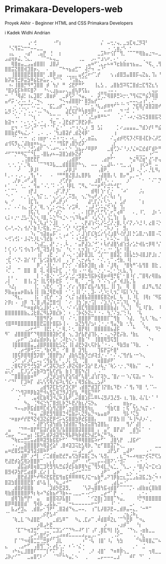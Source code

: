 # Primakara-Developers-web
Proyek Akhir - Beginner HTML and CSS Primakara Developers


i Kadek Widhi Andrian




⠀⠀⠀⠀⠀⠀⠀⢠⠂⢚⠀⠀⠀⠀⠀⠐⠋⡆⠀⠀⠀⠀⠀⠀⠀⠀⠀⠀⠀⠀⡌⠀⠤⢒⡐⢤⡀⣀⣲⣏⢶⣈⡻⢽⠃⠀⠀⠀⠀⠀⠘⢌⢻⣭⣑⠒⠒⠤⠤⣀⣀⠀⠀⠀⠀⠀⠀⠀⠀⠀⠀⠀⠀⠀⠀⠀⠀⠀⠀⠀⠀⠠⠀⢂⣶⡐⠣⠀⠂⠀⠀⠀⠀⠀⠀⠀⠀
⠀⢠⣄⠀⠀⠀⠠⣴⠃⠀⢀⣤⡟⠀⢘⠀⠀⡆⠀⠀⠀⠀⠀⠀⠀⠀⠀⠀⠀⣀⣩⠷⠖⢪⡏⠉⢻⡀⠈⠉⠉⠛⢿⣷⣤⣐⠲⠤⣀⣠⣴⢶⡶⣬⡀⢑⣄⡀⠀⠀⠈⠉⠒⠦⢤⣀⠀⠀⠀⠀⠀⠀⢀⣀⠀⠀⡠⠄⠒⣰⢢⠖⡀⠄⠂⠀⢀⠀⠀⠀⠀⠀⢀⠀⠀⠀⠀
⠀⠀⢿⣿⣶⣤⣀⣠⣤⣾⣿⣿⡇⠀⣸⣿⡼⠀⠀⠀⠀⠀⠀⠀⠀⢀⣤⠶⠋⢁⣄⡤⠦⠶⠹⣖⣷⣷⣶⢲⣦⣤⣀⠀⠙⢯⡀⢀⢻⣿⣿⣭⣝⣿⣿⢾⣹⣿⡶⢄⠀⠀⠄⠀⡀⠀⠉⠓⠲⣦⣴⣋⠉⠀⢼⡚⠲⠀⠤⠘⠁⠀⠀⠀⠀⠀⠀⠀⠀⠀⠀⠀⠀⠀⠀⠈⠀
⠀⠀⢸⣿⣿⣿⣿⣟⣿⣿⣿⣿⠃⢀⣿⡿⢠⣤⠀⢀⣀⣀⡀⣤⢞⡩⠖⠊⢁⡞⠀⠀⠀⢢⢠⣾⣿⣻⣤⣿⣿⡯⢤⣝⣦⡀⢹⡄⠘⣷⡽⣭⢻⣚⡿⣭⣳⠿⣮⣗⡶⣥⡤⢀⠙⠉⠑⠀⠀⠘⢩⣷⣌⡉⠉⠀⠀⠀⠀⠀⠀⠀⠀⠀⠀⠀⠀⠀⠀⠀⠀⠀⠀⠀⠂⠀⠀
⠀⠰⠄⢸⣿⣿⡛⠻⠛⣹⣿⣿⠀⡾⠀⢳⡜⠀⠛⠀⣪⣟⠟⠛⠋⠀⠀⠀⢸⣄⣣⢀⠀⣠⣿⣷⣻⠽⢯⣉⣿⣾⣒⣏⢻⣝⣆⢣⠀⠘⣿⡵⣯⡯⠷⠿⠯⣿⠝⠀⠀⠘⠢⢄⣰⣦⣤⡤⢄⣀⣾⢧⡿⢫⣧⡄⠀⠀⢀⣀⣀⠠⠤⠠⠀⠀⠀⠀⠀⠀⠀⠀⠀⠀⡀⢤⡤
⠒⠀⠁⠘⢿⣼⡃⢰⣄⣹⣿⡋⢀⣿⣶⡾⠁⠀⣀⡾⢫⠝⠈⠲⣤⡀⠀⠄⠀⡽⢉⡙⢿⣿⡿⣛⠵⡒⢂⠙⢻⢮⣍⠛⣮⡹⢿⣿⠀⣤⠞⡭⠐⡠⠡⠄⠰⢀⠉⠲⢄⠀⠀⠀⠀⠀⠙⠢⢤⣼⣿⣿⡗⠂⣿⣻⣦⡞⠉⠁⠀⠀⠀⢀⡀⢀⠀⣀⠤⠤⢄⣠⢰⠃⡀⠌⠁
⠀⠀⢀⠂⢈⢋⡉⡉⠡⠌⣉⢀⠀⠈⣯⣁⣠⡾⠉⡀⢠⠠⢌⡀⡀⠉⠁⣂⠘⢧⣠⡾⠿⠻⠋⠉⠈⠁⢈⠀⡙⣯⢿⡜⣽⣿⣽⣿⠞⣥⡻⢐⠡⢀⠂⡈⠠⠠⠐⠠⠄⠙⢦⡀⠀⠀⠀⠀⣼⣏⢯⡏⠛⢳⡿⣻⡟⠃⠄⠀⠒⠚⠃⠀⢀⠙⠈⠭⠀⠄⠈⠀⠁⠀⠀⠀⠀
⠀⠀⠀⠡⠄⠀⠁⠈⠑⡆⠈⠀⠀⠀⢉⠉⣈⠁⡀⠈⠀⠁⠀⡆⠁⠈⢠⣃⡶⠿⠛⠓⠉⠀⠀⠀⡐⠈⠠⠴⡐⢬⣳⢭⣻⣿⣿⣯⢝⣷⣽⠲⠐⠀⠂⠄⢂⠐⣈⠠⠐⢀⠀⠹⣖⠀⠄⣸⣟⣮⡟⢉⡿⣟⡵⡿⠄⠀⠀⠀⠀⠀⠀⠀⠀⠀⠀⠀⠀⠀⠀⠀⠀⠀⠀⠀⠀
⠀⠀⣖⠲⠀⠂⠩⠔⢡⠚⠁⠩⠙⠈⠈⠃⣌⠐⠈⠀⠠⠒⠰⡐⢄⡰⠀⣻⠀⣣⡅⠀⠀⠀⠀⡁⠔⣠⣤⣤⣤⣀⠙⣾⡱⡞⠇⠛⣮⣿⣿⣷⣞⠻⢦⣌⡠⠐⠀⢀⠠⠀⡀⠄⠈⢳⣰⣿⣽⡞⢀⣾⣝⢾⡿⠁⠀⠀⠀⠀⠀⠀⠀⢰⠀⠀⠀⠀⠀⠀⠀⠀⠀⠀⠀⠀⠀
⠀⠀⠈⠁⠐⠂⠒⠀⢠⡂⢰⣶⡶⠂⠄⠬⠰⠐⡂⠄⠠⢆⡀⠘⡠⢀⣶⣭⣄⠀⠀⠀⠀⠌⣀⣴⡾⢟⢯⡹⢜⠯⣿⢼⣏⡷⢌⡼⣋⣴⢺⢯⡻⣄⡈⣼⣷⣶⠶⠦⣄⣁⠀⡈⠈⠘⢻⣯⡟⢠⣿⡳⣞⡽⠁⠀⠀⠀⠀⠀⠀⠀⢀⡎⠀⠀⠀⠀⠀⠀⠀⠀⠀⠀⠀⠀⠀
⠀⠀⠀⠀⠑⠈⠂⢈⢚⣡⣾⠏⠀⠑⠠⠴⠒⠄⠄⠂⠑⠀⣱⣦⡤⠜⠿⡿⠟⠀⠀⠀⣀⣾⢋⡱⠌⠘⡰⡘⣌⠶⣍⣞⣾⠏⣾⠗⠛⠚⠋⠉⡙⠛⠻⣍⠉⠙⣇⣀⠠⣿⣧⡴⠦⠤⣽⣿⣱⣾⡷⣝⡾⠁⠀⠀⠀⠀⠀⠀⠀⠀⡜⠀⠀⠀⠀⠀⠀⠀⣀⣀⣀⠀⠰⠊⠉
⠀⠀⠀⠀⠀⢀⢨⣿⣟⣟⡏⠀⠀⠀⠀⠀⠀⠀⠀⢀⣠⣾⡿⠋⠀⠀⠀⠀⠀⠀⢀⣴⡟⠋⠁⠀⠀⠀⠀⠓⣬⠻⣜⣶⠃⣜⠡⡟⢤⠀⢂⠐⡀⢁⠂⡈⢷⡀⠀⠈⠉⠙⠻⠽⣧⣀⣀⣾⣿⣿⣿⡟⠓⢢⡀⠀⠤⠤⠀⢄⣀⣼⠧⠄⠂⢒⣀⢀⡌⠀⠀⢰⢎⠵⢛⠀⠤
⠀⠀⠀⠀⠜⠀⠀⢀⡿⣸⠇⠀⠀⠀⠀⠀⠀⠀⢀⡼⡿⣸⠃⠀⠀⠀⠀⠀⠀⢠⣿⠟⡀⠀⠀⠀⠀⠀⠀⣸⠇⠠⡘⢀⠄⡘⣇⠻⡄⠇⡀⠄⠠⢀⠄⡀⢀⢻⡄⠃⠄⠀⠀⠠⠀⠘⠛⠛⣿⣜⣿⣸⣄⣿⡿⣧⠀⠀⠠⣼⣿⣿⡄⢇⠀⣿⡤⠛⣀⡀⠤⠘⠀⠀⠀⠀⠀
⠀⠀⢀⡜⡶⢀⠴⠋⣠⢿⠀⠀⠀⠀⠀⠀⠀⡰⢋⡞⡶⠁⠀⠀⠀⠀⠀⠀⣰⣿⢃⡘⠄⠠⠀⠀⠀⠀⡰⠁⠀⠀⠁⠂⠀⠁⠌⠁⡙⠆⠁⠀⠐⠀⢂⡀⠠⠀⢻⣤⠈⠠⢁⠈⠅⠐⢈⡄⠸⡿⣇⠀⢉⠻⣄⠈⠒⠒⡶⠛⡕⣚⢓⠚⣏⠁⠀⠀⠀⠀⠀⠀⠀⠀⠀⠀⠀
⠂⠁⠉⠡⠀⠀⠀⢰⡟⣸⠀⠀⠀⠀⠀⢀⡼⢁⡟⡸⠁⠀⠀⠀⠀⠀⠀⣾⢿⡇⢱⠂⡎⡐⠀⠀⠈⠴⠁⠀⠀⠀⡨⡄⠀⠀⠀⠀⠀⠈⠂⠁⠀⠀⠄⡀⢂⠡⡀⢳⡍⢐⡀⠂⢄⡡⢂⡠⢁⠭⣻⡄⠀⢢⡈⠳⢤⠞⡠⢃⡔⠌⢧⡆⠘⡄⠀⠀⠀⠀⠀⠀⠀⠀⠀⠀⠀
⢦⠀⠊⠀⠀⠀⠀⢸⣏⢹⡄⠀⠀⠀⢠⠞⣠⡟⡰⠃⠀⠀⢈⠀⠀⠀⣼⢃⡏⡌⠆⠣⢑⡀⢠⠀⣡⡞⠀⠀⠀⠀⠁⡆⠀⠀⠀⠀⠀⡀⡈⠀⠄⠌⢰⣄⠠⡏⡰⠈⢿⡀⢢⢁⡂⠔⠦⣅⠈⡔⣩⠿⡀⠀⠐⢠⡼⢘⡡⠥⣌⠫⠘⣧⠀⢹⡄⠀⠀⠀⠀⠀⠀⠀⠀⠀⠀
⠀⠀⠀⠀⠀⠀⠀⢸⢯⡌⢇⠀⠀⢠⠋⠐⡼⡑⠀⠀⠀⠠⠀⡀⠄⢸⣏⡟⡔⢃⡋⢣⢁⠖⡉⢴⠿⠁⠀⠀⠄⡀⠸⢁⠀⠀⣸⠆⠡⢆⡅⠆⡐⠂⣘⣣⠌⢧⡑⢆⠸⣿⡀⠥⣑⠙⠲⣈⠢⠐⢢⠹⢷⣤⠾⠁⠰⣡⠣⡘⡄⢪⣁⢹⡆⠀⣧⠀⠀⠀⠀⠀⠀⠀⠀⠀⠀
⠀⠀⠀⠀⠀⠀⠀⠈⡇⠳⣈⢧⣰⠃⡑⣸⡇⠀⡀⢀⠈⠀⠄⠀⢄⡟⣼⢱⠪⢅⡜⠥⣊⡜⡐⣿⡀⢇⠎⡝⡠⠱⣘⠸⡀⣔⣿⠨⡑⢎⠤⢃⠤⡑⡄⢺⡜⠌⣷⠸⡐⢯⣷⡀⠬⢉⡂⠐⢡⠃⠘⢜⣩⢿⡚⠀⠢⠔⠃⡀⢉⠧⡰⠈⡅⠀⣻⡄⠀⠀⠀⠀⠀⠀⠀⠀⠀
⠀⠀⠀⠀⠀⠀⠀⠀⠱⡄⠉⢲⣽⣶⣤⡯⠁⠄⢀⣠⠐⡁⢀⠅⣸⢱⡏⣎⢷⣊⡔⢣⢜⣰⣿⠣⢜⡞⣸⡇⡓⣡⣿⡐⢢⣿⣿⠠⢍⠢⢚⢡⢚⡅⠂⣸⢬⢓⡸⣇⠢⢹⣞⣷⠀⠂⠑⠈⡀⠀⠂⠰⣘⣚⣯⠐⠀⠩⠀⠄⡈⠆⠥⡑⠤⠀⢸⣧⠀⠀⠀⠀⠀⠀⠀⠀⠀
⠀⠀⠀⠀⠀⠀⠀⠀⠀⠘⢢⣼⣁⡀⣼⠃⡐⠠⢀⠧⢀⠀⠂⣤⡟⣼⣱⡈⠚⠁⠆⢧⡞⣼⣿⢣⣾⢱⣺⡔⣡⡓⢾⣧⢒⡿⢿⠘⡌⡃⢎⠰⡡⠘⡅⢺⢦⢹⠔⢻⡈⢽⣻⡼⡇⢲⡌⠀⠘⢆⠐⠀⢆⡲⣹⡆⠐⡨⢁⠂⠄⠐⠂⢈⣧⠂⠸⣿⡀⠀⠀⠀⠀⠀⠀⠀⠀
⠀⢘⠀⠀⠀⠀⠀⠀⠀⠀⢰⡏⠀⢠⣟⠀⡁⠀⡜⠠⢄⠐⢈⣾⡗⣿⣹⣇⠀⢉⡎⠉⠁⣿⣿⣽⡁⢸⣿⣧⣓⡳⢼⣿⣸⡟⣸⡆⡈⠐⣏⠐⠡⡙⠄⣽⡎⠘⡏⠈⣧⢊⣽⣷⢻⡰⡇⠀⢠⠈⡖⠈⢄⡒⡴⢧⠐⠀⠂⠌⡀⢂⠉⠠⢚⣷⡀⠸⡇⠀⠀⠀⠀⠀⠀⠀⠀
⢈⢨⠀⠀⠀⠀⠀⠀⠀⠀⡿⢁⠐⣸⣇⠂⡀⠀⡏⡑⡊⠀⠌⣾⣯⡷⣹⣿⡆⢠⣷⠀⠌⣸⢿⡄⠀⠘⣿⢷⠛⠡⣧⢻⣿⠀⣿⣗⢀⠰⡉⢀⠀⠉⠀⣿⣿⠀⣿⠀⢽⡀⢾⣿⢭⡗⣏⠀⡀⠂⢺⡆⠠⠐⠂⢾⡄⠉⡐⢀⠂⠤⡁⠂⢑⢆⣧⡀⢳⠀⠀⠀⠀⠀⠀⠀⠀
⠀⡄⡄⠀⠀⠀⠀⠀⠀⠀⡇⢈⠐⣿⢌⠂⠐⡩⠔⣡⢁⣊⠐⣻⣿⣓⢻⣯⡷⢮⣿⡶⠾⢿⡛⣯⠁⠂⣿⠸⡎⢀⠉⣿⢿⡔⢿⣿⣦⡠⡇⠀⠈⠀⠀⣿⢸⡄⣹⠂⢸⣇⢫⢿⡧⣟⡯⠀⢁⠈⠁⢿⡀⠁⢀⠒⣧⠀⠱⠈⠌⢢⢉⡴⠈⢾⣸⣧⡈⣧⠀⠀⠀⠀⠀⠀⠀
⠀⠱⣜⡄⠀⠀⠀⠀⠀⢸⡁⠀⢢⣟⢎⠀⠐⣹⠐⢀⠎⡔⢠⢻⣿⡍⣞⣧⠜⣧⢻⣇⡀⢸⡇⢹⡄⠀⢿⠀⣿⠀⠀⣾⣸⠻⣄⢻⣜⡻⣷⣤⣥⣤⡶⣿⣦⣧⢸⡇⢸⣷⣘⢿⣟⢶⣿⠀⠂⠁⢂⢸⡇⢁⠂⡀⣹⠄⠠⢃⠱⡂⢇⢲⡉⠸⣯⡇⠱⡘⣆⠀⠀⠀⠀⠀⠀
⠀⠀⠈⠻⣆⡀⠀⠀⠀⢸⡅⠈⢰⣏⡞⠀⠂⣱⠀⠊⢆⡍⢰⣼⣿⣧⣽⣿⣿⣿⣯⣿⣝⡶⣇⠀⢧⠀⢸⡀⠸⣇⠀⢸⢿⡆⠈⠻⣯⡕⡿⡆⠠⠀⢰⡿⠀⢹⡈⣿⢠⢿⣬⣛⣿⢚⡇⠀⠁⠔⠀⢸⣳⢈⡶⡐⢩⡇⠀⠌⣱⡘⡌⢆⠭⢡⠹⣇⠀⠙⣼⡀⠀⠀⠀⠀⠀
⠀⠀⠀⠀⠀⠉⠓⠶⣶⡾⢷⣡⣸⡷⡃⠄⢂⠱⡀⠐⠌⠰⢡⣿⣏⢻⣿⣿⣿⣿⣿⣿⣿⣷⣼⡆⠈⢣⡈⡇⠀⠙⣆⠸⡏⣷⡀⠀⠸⣿⣿⣿⣿⣿⣿⣷⣄⣨⣗⣿⣌⠻⣧⡽⣿⣎⡷⢈⠀⠆⢀⢈⡷⢮⡳⣝⣂⠃⠐⠠⠀⢳⡈⠌⣲⡈⢑⠸⡄⠀⠈⢧⠀⠀⠀⠀⠀
⠀⠀⠀⠀⠀⠀⠀⠀⠀⠈⣿⣿⠻⡟⡵⠀⠀⠸⡇⠀⠌⠐⡀⣿⣿⣿⡿⠉⣿⣿⣿⣿⡏⠉⢻⣷⠀⠀⠱⣼⡀⠀⠘⣆⢇⠈⢷⣄⠐⢺⣿⠿⠿⣿⣿⣿⣿⣿⣿⣿⣟⣭⣿⡗⣿⣯⡧⢸⠠⠀⠀⣲⣝⣳⢻⡜⣢⠆⢈⠐⢀⠂⢻⣤⡙⣷⠀⢂⢳⡀⠀⠈⢆⠀⠀⠀⠀
⠀⠀⠀⠀⠀⠀⢀⡠⠖⠚⠉⠀⢸⣟⡃⡄⢁⠂⢿⡀⠅⢂⠀⣿⡟⢿⡇⠀⣿⣿⣿⣿⣿⣦⣼⡯⠀⠀⠀⠀⠓⠀⠀⠈⠻⡄⠀⠹⡓⠻⠁⠀⣼⣿⣿⣿⣿⠋⠙⢿⣿⣿⣿⣿⣽⡷⡋⣾⠀⢢⡀⣹⡞⣧⡟⣼⢹⡧⡀⠂⠠⣀⠢⡽⣟⡬⣷⡀⠘⣷⣆⠀⠀⠀⠀⠀⠀
⠀⠀⠀⢀⡤⠖⠉⢀⣢⣴⣬⣾⡶⡷⡄⣧⠂⢈⠼⣗⠢⡐⠄⣿⣷⠈⠃⠀⢸⣿⣿⢿⣻⢯⣻⡇⠀⠀⠀⠀⠀⠀⠀⠀⠀⠑⠆⠀⠀⠀⠀⢸⣿⣿⣿⣿⣿⣤⣀⣼⣿⡿⣿⣿⣿⣗⣣⣝⡁⢸⡇⣼⣟⡳⣽⢆⢯⡗⣧⠈⠐⠠⢀⠀⠻⣷⣻⣶⠈⠹⣷⡀⠀⠠⠀⠀⠀
⠀⠀⠀⠁⢀⡴⢚⡿⢛⡩⠭⢁⠘⣷⢎⠿⣈⠀⠊⣿⠀⣿⠀⣹⢻⣇⠀⠀⠀⢹⣯⡟⣭⠗⣿⠃⠀⠀⠀⠀⠀⠀⠀⠀⠀⠀⠀⠀⠀⠀⠀⢸⣿⢯⡿⣿⢿⣿⣻⡽⣿⠃⢘⣿⣿⡟⣳⡜⠀⣼⣷⢧⣛⣷⡹⣚⡾⢽⣺⡐⠠⠁⠂⠌⠠⡈⢻⡞⣧⠐⠒⠱⢄⠀⠀⠀⠀
⠀⠀⢀⠕⠉⢠⠎⡰⢏⣀⠤⡄⢊⢻⣮⢻⡄⠃⡀⡸⡅⢘⣇⠈⢉⣿⠀⠀⠀⢶⣿⣿⡾⠟⠁⠀⠀⠀⠀⠀⠀⠀⠀⠀⠀⠀⠀⠀⠀⠀⠀⡐⣿⢯⡝⡯⢛⢚⣳⣽⠃⠴⢋⣽⢯⡹⣖⡫⢠⡿⣝⢮⣿⠖⣹⣵⠃⣟⡰⢧⡐⠈⢷⡡⠐⡐⢀⠙⢿⣷⡌⠁⠀⠤⡀⠃⠀
⣬⢅⠎⠀⣀⣏⡸⣡⢋⣬⣷⠽⣳⢛⣧⢏⡞⣧⠀⣷⢸⠈⣿⣯⠳⣜⡇⠀⡀⠠⠈⠁⠀⠀⠀⠀⠀⠀⠀⠀⠀⠀⠀⠀⠀⠀⠀⠀⠀⠀⠀⠉⣿⣿⣿⣶⣷⠶⠛⠁⠀⢀⡼⣙⡾⣱⢾⢣⡟⣵⢫⣾⠋⢧⣿⢃⣼⢱⡏⢽⡳⣀⠈⣿⡔⠐⠂⠱⡌⢯⣽⡄⠒⠀⠱⠄⠀
⠁⠊⠙⠃⠀⡏⣹⠷⡏⠀⣼⢥⢣⢫⢿⡜⣮⠽⣆⢻⣎⠄⡌⢿⣻⣮⣷⣄⣀⣢⡼⠃⠀⠀⠀⠀⠀⠀⠀⠀⠀⠀⠀⠀⠀⠀⠀⠀⠀⠀⠀⢀⠀⠀⠈⠁⠀⠀⠀⠀⣠⣾⢻⡽⣏⣗⢫⡞⣹⢎⡿⠃⢠⣾⣿⡛⣾⣹⡏⢸⡝⣿⣆⠹⣟⠆⠠⠁⢻⡄⠹⣿⠀⢃⠈⠡⠄
⠀⠀⠁⠈⠑⢻⡽⠿⡿⣷⣽⡛⠺⢦⣻⣍⢾⣙⡻⡼⣹⡞⣧⢀⠛⢿⣯⡙⠛⠋⠀⠀⠀⠀⠀⠀⠀⠀⠀⠀⠀⠀⠀⠀⠀⠀⠀⠀⠀⠀⠀⠀⠀⡈⠀⠁⠀⢀⣤⢾⣏⣷⢿⣹⠺⣌⠷⣸⣧⠟⢁⡬⣿⣿⣱⡯⠥⠿⠧⢬⣻⡼⣹⣜⣻⠄⢰⡀⢹⣷⡀⢼⡌⣇⠂⠁⠘
⠀⠀⠀⠀⠀⠀⠳⣄⠀⢈⠻⢮⣑⢳⡉⣿⣺⣇⡷⣙⠧⣟⡜⣷⣆⡜⢭⡳⣄⠀⠀⠀⢀⠄⠀⠀⠀⣶⣦⡤⣀⠀⠀⠀⠀⠀⠀⠀⠀⠀⠀⠀⠲⠤⢤⡶⡿⣯⣾⣿⠿⣏⢾⣱⢻⣜⣿⠟⢁⣲⣾⣿⣟⣿⣻⢷⣆⠀⠀⠀⠈⢻⣷⢏⣿⠀⡂⢯⠀⢳⣣⡘⢦⡍⠠⠐⠀
⠀⠀⠀⠀⠀⠀⠀⠘⠲⢤⠀⣬⡿⣟⣻⢻⣿⣿⣙⠺⣭⣷⡭⢆⣝⡻⣦⡙⠲⣦⣤⣶⠟⠀⠀⠀⠀⢻⡧⠘⢍⣳⠀⠀⠀⠀⠀⠀⠀⠀⠐⠶⣶⡶⠞⡞⣟⠻⣝⢾⣹⣝⣮⣟⡿⢚⡥⢦⣫⣿⣿⣳⡿⣞⣯⣿⣿⡄⠀⠀⠀⢸⡏⣿⣳⢸⡇⠈⠧⢸⠳⡼⡰⠌⢀⠀⠀
⠀⠀⠀⠀⠀⠀⠀⠀⠀⠂⣼⡟⢱⢫⣽⢳⣾⣧⢹⣽⣾⣿⡍⢻⣦⣵⣭⣿⢳⣽⣿⣧⡄⠀⠀⠀⠀⠀⢻⡜⠁⣼⡇⠀⠀⠀⠀⠀⠀⠀⣤⠀⠀⠈⠙⠛⠒⣿⡟⠛⣯⣽⡞⣵⣯⢻⡜⣧⣿⣿⣿⣿⣽⣿⣿⣿⣿⠀⡄⠀⣤⠋⠀⣿⡟⣼⠃⠀⠀⣾⢳⡅⠁⠀⠂⠀⠀
⢚⣤⡤⠀⠉⠒⠒⣤⡆⢘⣯⡽⣃⣾⡽⣺⣽⢻⡓⢿⣧⡿⢷⡷⣾⣟⡳⣼⣋⠷⣌⠛⠹⣦⡀⠀⠀⠀⠀⠉⠉⠉⠀⠀⠀⠀⠀⠀⠀⠀⠀⠙⢷⣖⣒⣛⣋⣥⣴⣿⠿⣽⣻⣷⣯⣯⠗⠋⠁⠀⠙⠻⠿⢿⣿⣿⣯⠵⠖⠋⠁⠀⣸⣿⢣⡟⠀⢀⣸⣯⠞⠁⠀⠀⠀⠀⠀
⠀⠀⠐⠠⢀⣀⣽⣿⣿⣿⡿⠳⢿⣽⢞⣵⠃⢀⣿⠾⣽⣹⢭⣗⣣⢿⡷⡀⠙⣖⠋⣿⣿⣽⡍⠓⢄⡀⠀⠀⠀⠀⠀⠀⠀⠀⠀⣀⣀⣤⠶⣞⣿⣫⣭⠿⣽⢻⣽⣺⣿⠷⠟⠉⢀⠀⠀⠀⠀⠀⠠⠄⣠⠋⠀⣠⠆⠀⠀⠀⠀⣰⡟⣣⠏⠀⣀⣼⠟⠁⠀⠀⠀⠠⠐⠀⠀
⠀⠀⠀⠀⠀⣼⡿⠁⡰⠚⡇⠀⡊⣉⣾⣿⣶⣟⣞⡛⣤⢫⣳⡿⣭⣿⡅⣙⢦⠈⢧⣻⡄⠀⠀⡀⣆⠉⠲⠤⠴⢶⣶⡒⢞⢭⡛⢏⣣⢟⣼⣟⡾⣵⣫⢿⡵⣿⣿⡿⠉⠀⡀⡄⡎⠀⠀⠀⢀⠀⣰⠞⠁⠀⠰⢋⣀⣀⡤⠤⢼⣿⠝⠡⠐⣺⠍⠀⠀⠀⠠⠐⠀⡁⠀⠀⠀
⠀⠀⠀⠀⣼⣯⣵⡾⣿⢶⣿⣉⣹⢟⣻⢻⢧⣛⣮⡽⣞⡧⣷⡿⢿⠳⣖⠈⢻⡳⢾⣇⡘⢦⣁⡀⠈⢣⣀⠄⠠⠘⣿⡜⢬⠒⣍⢖⣱⣿⣻⢾⡽⣳⡟⣋⣴⣾⡿⢀⣎⡔⢸⠀⣇⠀⠀⠀⠈⢀⣡⠔⠒⠉⠉⠉⠀⠀⠀⣰⠟⠉⠀⣠⡶⠁⠀⡀⢄⠁⡀⠂⠁⠀⠀⠀⡀
⠀⠀⠀⢀⣿⣟⣾⣼⡿⠓⠞⠻⠮⣟⣯⣟⣯⢻⣶⣯⠿⠿⠿⠿⢯⡸⣍⠒⣦⣷⠛⣠⠝⢹⡿⣷⣒⣆⣉⣁⣠⣦⣽⣯⣈⣳⠌⠲⠰⣿⣽⣳⣿⣿⣿⣿⣟⣿⠁⣾⠣⣧⢸⡀⠘⢦⣀⠴⠚⠉⠀⠀⠀⠀⠀⠀⠀⣠⠞⠁⠀⠀⢀⣴⣇⠤⠐⠁⠀⠀⠀⠀⠀⠀⠄⠈⠀
⠀⠀⢀⣾⣿⡾⣿⣿⣷⠀⠀⠀⠀⠈⣹⣾⡳⣟⣽⣻⡀⠀⠀⠀⠈⢣⡽⢤⣿⣿⢳⣯⢴⣾⣿⠋⠉⠉⠉⡉⠄⢠⣾⣷⣶⣎⣿⣷⣿⢿⣷⣿⣿⣿⣿⣿⡿⠻⡆⢷⠴⠙⣮⣷⣦⠞⠹⣷⠦⠤⢀⣀⣀⠤⠠⠔⠊⠁⠀⣀⡴⠚⠁⡟⠀⠠⠀⠀⠀⠀⠀⡀⠂⠄⠈⠀⠀
⠀⠀⣾⢿⢹⣷⠛⡟⠃⠀⣤⠀⠀⣶⣿⣿⢽⡽⣧⣿⡇⠀⠀⠀⠀⠀⠁⠊⣝⣿⡆⣹⣿⣿⠉⠳⣤⡀⠀⠀⠀⠸⡛⠻⣿⣿⣿⣿⣿⣿⡿⠿⣿⣿⣿⣾⠁⠀⢻⢾⡧⢀⣠⣯⣧⡐⠂⠀⠉⠒⠦⠤⠤⠤⠤⠤⠖⠒⠋⠁⠀⠀⠸⠁⠐⠀⠀⠀⣀⠄⠀⠀⠁⠀⠀⠀⠀
⠀⠀⣧⣠⠞⣹⣄⠀⢀⣾⣿⡤⠂⢹⠟⠃⢀⣿⣽⣾⠙⢦⣀⠤⠤⡀⠀⢰⠉⣇⡼⣿⡽⣟⠤⣀⣾⡿⣤⠤⣄⡀⠈⠒⠛⠉⠀⠀⠀⠈⠁⠀⠀⠉⠉⠀⠀⠀⠀⠀⢀⡮⡟⣣⠼⠁⠀⠀⠀⠀⠀⠀⠀⠀⠀⠀⠀⠀⢀⠀⠀⢀⠂⠀⠀⠀⡐⣦⡨⠷⡄⠀⠀⠀⠀⠀⠀
⠀⠀⠈⢷⣀⣇⠈⠳⣼⣿⣟⠁⠀⠈⠀⣀⣾⣣⠿⠉⠀⠀⠳⣄⢀⣏⡴⠉⢀⠾⣾⣿⠿⣝⣆⠈⠉⠙⣟⡿⠀⠉⠲⣄⠀⠀⠀⠀⠀⠀⠀⠀⠀⠀⠀⠀⠀⠀⠀⡰⣿⣠⠗⣟⠀⠀⠀⠀⠀⠀⠀⠀⠀⠀⠀⠀⠀⠀⠀⠀⡰⠀⠀⠀⠠⣰⡾⠉⠀⠀⠘⡆⠀⠀⠀⠀⠀
⠀⠀⠀⠈⣏⠉⠓⢶⣹⣛⠋⠀⢈⣉⠉⣉⣹⣡⠊⠉⠙⠳⠤⠼⠋⢸⠁⢠⠏⢀⣿⣏⠻⡇⢸⣣⠀⠀⠈⠙⢢⡀⠠⣶⣷⣀⣀⠀⠀⠀⠀⠀⠀⠀⠀⠀⢀⡤⠚⢡⣿⣋⠖⢁⣀⣠⠴⠶⠾⠥⠤⠤⠤⠴⡤⣤⡠⠄⠒⠁⠀⠀⢀⠠⠕⠉⠀⠀⠀⠠⢀⠘⣆⠀⠀⠀⠀
⠀⠀⠀⡏⠈⠙⠲⢾⣿⣉⣉⢉⣛⡿⠋⠁⣸⣇⠀⠀⠀⠀⠀⠀⠰⠉⠐⢧⠀⢸⣿⠁⠸⡄⠀⢳⣳⠀⠀⠀⠀⠉⠳⠿⢿⣿⣌⠉⠦⣄⠀⠀⠀⢀⣠⠖⠋⠀⢠⣿⢻⠁⢙⠄⡴⣇⢂⡐⠀⠆⠡⠐⣌⠐⠀⠀⠀⠀⠀⠀⠀⠀⠀⠀⠀⡀⠀⠀⠀⡀⠂⠀⣈⠀⠀⠀⠀
⠀⠀⠰⠓⠦⣄⣸⣿⣿⠏⠉⠉⠉⡇⠋⠍⠁⣸⡂⠀⠀⠀⠀⠄⠈⠀⢀⠜⠀⢼⣿⠁⠀⠙⠶⠿⡿⢢⣀⠀⠀⠀⠀⠀⠀⢲⢿⣀⣀⣨⡷⡔⠊⠉⠀⠀⣀⣤⣿⢋⠇⠊⠀⠀⠈⠙⠋⠓⠳⣤⡁⠢⠀⠀⢀⠀⠀⠀⣀⡤⠤⠤⠤⣀⣰⠁⠀⠀⠾⠏⠀⠙⠁⠀⡀⠀⠀
